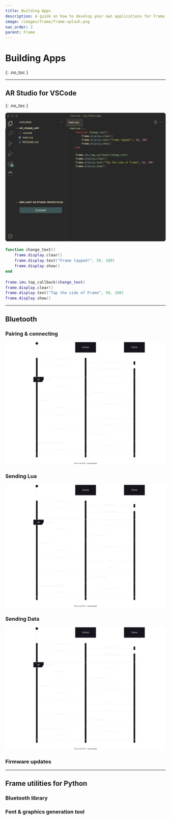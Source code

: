 ```yaml
---
title: Building Apps
description: A guide on how to develop your own applications for Frame.
image: /images/frame/frame-splash.png
nav_order: 2
parent: Frame
---
```


# Building Apps
{: .no_toc }

---

## AR Studio for VSCode
{: .no_toc }

![Brilliant AR Studio for VSCode](/frame/images/frame-vs-code-extension.png)

```lua
function change_text()
    frame.display.clear()
    frame.display.text("Frame tapped!", 50, 100)
    frame.display.show()
end

frame.imu.tap_callback(change_text)
frame.display.clear()
frame.display.text("Tap the side of Frame", 50, 100)
frame.display.show()
```

---

## Bluetooth

### Pairing & connecting

![Bluetooth connection sequence diagram](/frame/images/frame-bluetooth-connection-diagram.drawio.svg)

### Sending Lua

![Bluetooth connection sequence diagram](/frame/images/frame-bluetooth-sending-lua-diagram.drawio.svg)

### Sending Data

![Bluetooth connection sequence diagram](/frame/images/frame-bluetooth-sending-lua-diagram.drawio.svg)

### Firmware updates



---

## Frame utilities for Python

### Bluetooth library

### Font & graphics generation tool